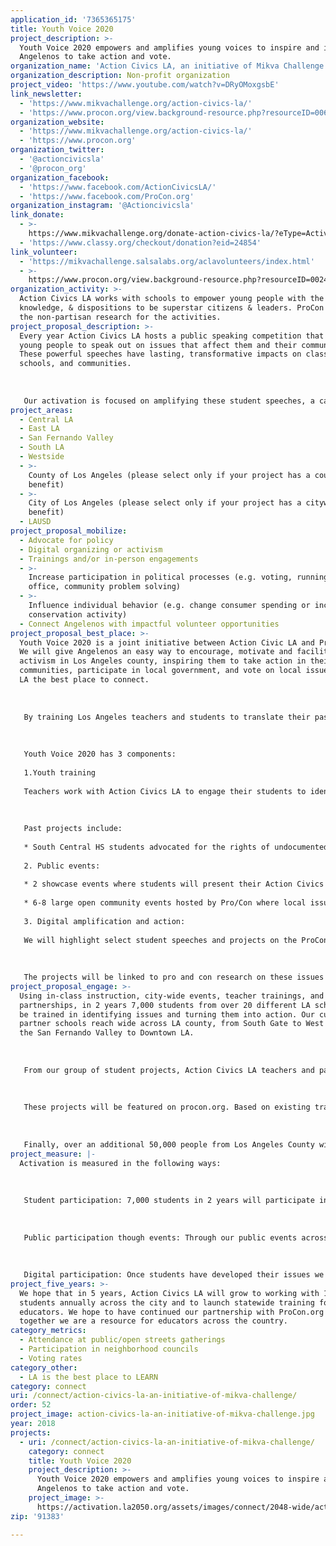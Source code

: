 ```yaml
---
application_id: '7365365175'
title: Youth Voice 2020
project_description: >-
  Youth Voice 2020 empowers and amplifies young voices to inspire and inform
  Angelenos to take action and vote.
organization_name: 'Action Civics LA, an initiative of Mikva Challenge'
organization_description: Non-profit organization
project_video: 'https://www.youtube.com/watch?v=DRyOMoxgsbE'
link_newsletter:
  - 'https://www.mikvachallenge.org/action-civics-la/'
  - 'https://www.procon.org/view.background-resource.php?resourceID=006145'
organization_website:
  - 'https://www.mikvachallenge.org/action-civics-la/'
  - 'https://www.procon.org'
organization_twitter:
  - '@actioncivicsla'
  - '@procon_org'
organization_facebook:
  - 'https://www.facebook.com/ActionCivicsLA/'
  - 'https://www.facebook.com/ProCon.org'
organization_instagram: '@Actioncivicsla'
link_donate:
  - >-
    https://www.mikvachallenge.org/donate-action-civics-la/?eType=ActivityDefinitionInstance&eId=dbd7e11d-a980-44e3-8f09-b215aeb43576
  - 'https://www.classy.org/checkout/donation?eid=24854'
link_volunteer:
  - 'https://mikvachallenge.salsalabs.org/aclavolunteers/index.html'
  - >-
    https://www.procon.org/view.background-resource.php?resourceID=002483#volunteer_application
organization_activity: >-
  Action Civics LA works with schools to empower young people with the skills,
  knowledge, & dispositions to be superstar citizens & leaders. ProCon provides
  the non-partisan research for the activities.
project_proposal_description: >-
  Every year Action Civics LA hosts a public speaking competition that calls
  young people to speak out on issues that affect them and their communities.
  These powerful speeches have lasting, transformative impacts on classrooms,
  schools, and communities.
   
    
   
   Our activation is focused on amplifying these student speeches, a call-to-action, to inform and inspire Angelenos to participate in local neighborhood councils and vote in 2018, 2019, and 2020.
project_areas:
  - Central LA
  - East LA
  - San Fernando Valley
  - South LA
  - Westside
  - >-
    County of Los Angeles (please select only if your project has a countywide
    benefit)
  - >-
    City of Los Angeles (please select only if your project has a citywide
    benefit)
  - LAUSD
project_proposal_mobilize:
  - Advocate for policy
  - Digital organizing or activism
  - Trainings and/or in-person engagements
  - >-
    Increase participation in political processes (e.g. voting, running for
    office, community problem solving)
  - >-
    Influence individual behavior (e.g. change consumer spending or increase
    conservation activity)
  - Connect Angelenos with impactful volunteer opportunities
project_proposal_best_place: >-
  Youth Voice 2020 is a joint initiative between Action Civic LA and ProCon.org.
  We will give Angelenos an easy way to encourage, motivate and facilitate youth
  activism in Los Angeles county, inspiring them to take action in their
  communities, participate in local government, and vote on local issues, making
  LA the best place to connect.
   
    
   
   By training Los Angeles teachers and students to translate their passion into action, highlighting the civic action of youth, and connecting youth to local government, we will show Angelenos how to be active in their communities. Youth Voice 2020 will increase the percentage of young people who are registered to vote; regularly volunteer; and involved in local government. Our focus on action will also increase government responsiveness to local issues. Our ability to amplify youth voices through public events and websites will increase adult participation in local issues, voting rates, volunteerism.
   
    
   
   Youth Voice 2020 has 3 components:
   
   1.Youth training
   
   Teachers work with Action Civics LA to engage their students to identify the most pressing issues in their communities and take action to address these issues. Students learn how to SPEAK OUT, ADVOCATE for change, COLLABORATE with peers and community organizations, RESEARCH issues, DEVELOP action plans to affect change, and SHOWCASE their year-long activism efforts.
   
    
   
   Past projects include:
   
   * South Central HS students advocated for the rights of undocumented immigrants and DREAMers in their school and community bringing in the assistance of immigration lawyers and representatives from Congresswoman Karen Bass’ office; Hancock Park Elementary students researched homelessness rates in their neighborhood and presented their findings to Councilmember Ryu in City Hall; Boyle Heights 9th graders started a school-wide “Unplug Monday” during free periods where students detach from all electronics and focus on interpersonal connections and mental health care. 
   
   2. Public events:
   
   * 2 showcase events where students will present their Action Civics projects and receive feedback from community leaders.
   
   * 6-8 large open community events hosted by Pro/Con where local issues are debated (proposed locations include the Santa Monica Pier, USC, and others). Student projects will be featured and event participants will be asked to take action to support them. 
   
   3. Digital amplification and action:
   
   We will highlight select student speeches and projects on the ProCon.org website for the 500,000 annual users from Los Angeles. We will focus on the following four areas: Water and the environment; Community and School safety; Civic Participation; and Education.
   
    
   
   The projects will be linked to pro and con research on these issues on ProCon.org, a website use by 25 million people per year, including more than 500,000 Angelenos. Web visitors will be able to view the projects, replicate them in their own neighborhood, contact their local representatives, and share with their own social networks.
project_proposal_engage: >-
  Using in-class instruction, city-wide events, teacher trainings, and school
  partnerships, in 2 years 7,000 students from over 20 different LA schools will
  be trained in identifying issues and turning them into action. Our current
  partner schools reach wide across LA county, from South Gate to West LA, from
  the San Fernando Valley to Downtown LA. 
   
    
   
   From our group of student projects, Action Civics LA teachers and partner organizations will select student projects that inspire, educate, and inform in four areas: Water and the environment; Community and School safety; Civic Participation; and Education.
   
    
   
   These projects will be featured on procon.org. Based on existing traffic on procon.org, we estimate that over 50,000 Angelenos will visit these pages and take action to support student work whether it is reading about an issue, sending the issue pages to their neighborhood council, replicating the project in their own neighborhood, or by contacting their local representative. 
   
    
   
   Finally, over an additional 50,000 people from Los Angeles County will be exposed to issues and youth voice at six county-wide public events featuring youth voice on civic issues. After these events, participants will have greater understanding of issues, be able to connect with and support youth leaders, and be ready to take action.
project_measure: |-
  Activation is measured in the following ways:
   
    
   
   Student participation: 7,000 students in 2 years will participate in Action Civics LA in-class programs where they develop their issues and projects. We will measure student learning throughout, measuring increases in ability to debate, do research, analyze issues, and developing strategic plans. Additionally, we plan to track alumni of the program via surveys.
   
    
   
   Public participation though events: Through our public events across the county, we will measure event attendance and exposure to youth issues. We will also measure adoption of student calls to action.
   
    
   
   Digital participation: Once students have developed their issues we will measure dissemination of their ideas and passion via visits to web pages and clickthroughs on various actions including contacting their neighborhood council, contacting their representatives, and downloading information to replicate the project in their own neighborhood. We estimate that 10% of the Los Angeles traffic to ProCon.org will view these student pages, representing 4,000 actions per month or 50,000 people per year.
project_five_years: >-
  We hope that in 5 years, Action Civics LA will grow to working with 15,000
  students annually across the city and to launch statewide training for
  educators. We hope to have continued our partnership with ProCon.org so that
  together we are a resource for educators across the country.
category_metrics:
  - Attendance at public/open streets gatherings
  - Participation in neighborhood councils
  - Voting rates
category_other:
  - LA is the best place to LEARN
category: connect
uri: /connect/action-civics-la-an-initiative-of-mikva-challenge/
order: 52
project_image: action-civics-la-an-initiative-of-mikva-challenge.jpg
year: 2018
projects:
  - uri: /connect/action-civics-la-an-initiative-of-mikva-challenge/
    category: connect
    title: Youth Voice 2020
    project_description: >-
      Youth Voice 2020 empowers and amplifies young voices to inspire and inform
      Angelenos to take action and vote.
    project_image: >-
      https://activation.la2050.org/assets/images/connect/2048-wide/action-civics-la-an-initiative-of-mikva-challenge.jpg
zip: '91383'

---
```

